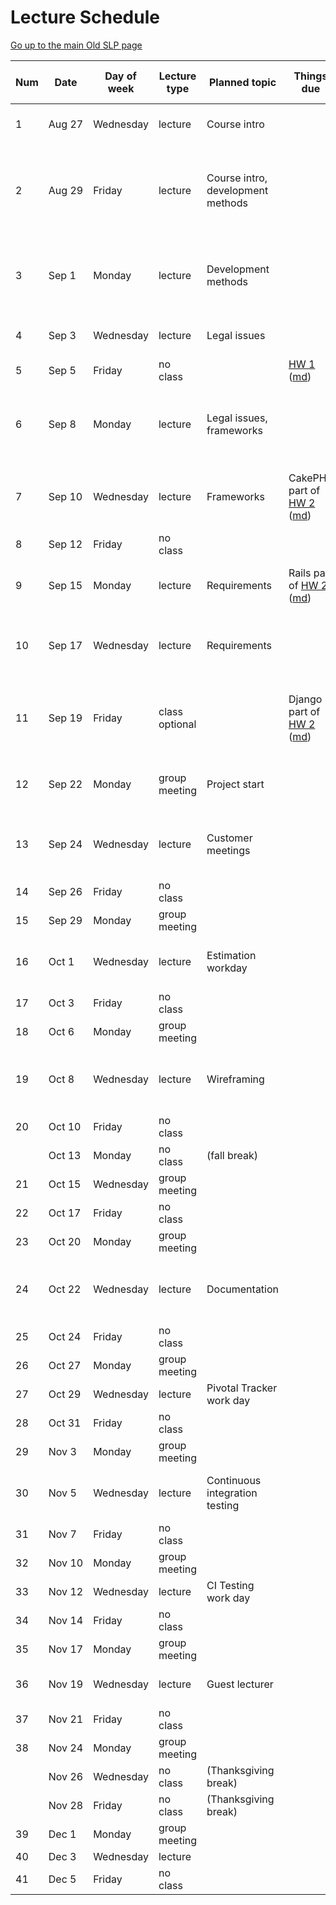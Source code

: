 Lecture Schedule
================

[Go up to the main Old SLP page](index.html)

| Num | Date        | Day of week | Lecture type  | Planned topic | Things due | Actual lecture progress (and recording) |
|-----|-------------|-------------|---------------|---------------|-------------|----------------------------|
| 1   | Aug&nbsp;27 | Wednesday   | lecture       | Course intro  || [01-intro][51], slides 0 to 7-7 ([recording][101]) |
| 2   | Aug&nbsp;29 | Friday      | lecture       | Course intro, development methods || [01-intro][51], slides 7-7 to 9-10 (end); [02-development-methods][52], slides 0 to 2-3 ([recording][102]) |
| 3   | Sep&nbsp;1  | Monday      | lecture       | Development methods || [02-development-methods][52], slides 3 to 7-5 (end) ([recording][103]) |
| 4   | Sep&nbsp;3  | Wednesday   | lecture       | Legal issues  || [03-legal][53], slides 0 to 4-9 ([recording][104]) |
| 5   | Sep&nbsp;5  | Friday      | no class      |               | [HW 1][20] ([md][21])|                                         |
| 6   | Sep&nbsp;8  | Monday      | lecture       | Legal issues, frameworks || [03-legal][53], slides 4-10 to 6-3 (end); [04-frameworks][54], slides 0 to 2-7 ([recording][105]) |
| 7   | Sep&nbsp;10 | Wednesday   | lecture       | Frameworks    | CakePHP part of [HW 2][22] ([md][23])| [04-frameworks][54], slides 2-8 to 7-5 (end) ([recording][106]) |
| 8   | Sep&nbsp;12 | Friday      | no class      |               || |
| 9   | Sep&nbsp;15 | Monday      | lecture       | Requirements  | Rails part of [HW 2][22] ([md][23]) | [05-requirements][55], slides 0 to 2-10 ([recording][107]) |
| 10  | Sep&nbsp;17 | Wednesday   | lecture       | Requirements || [05-requirements][55], slides 3-1 to 4-7 (end) ([recording][108]) |
| 11  | Sep&nbsp;19 | Friday      | class optional |               | Django part of [HW 2][22] ([md][23]) | Class is for those who have questions about the survey or the projects |
| 12  | Sep&nbsp;22 | Monday      | group meeting | Project start || [06-project-start][56], slides 0 to 4-16 (end) ([recording][109]) |
| 13  | Sep&nbsp;24 | Wednesday   | lecture       | Customer meetings || [07-customer-meetings][57], slides 0 to 4-5 (end) ([recording][110]) |
| 14  | Sep&nbsp;26 | Friday      | no class      |               || |
| 15  | Sep&nbsp;29 | Monday      | group meeting |               || Group meeting day |
| 16  | Oct&nbsp;1  | Wednesday   | lecture       | Estimation workday || [08-estimation][58], slides 0 to 6-2 (end) ([recording][111]) |
| 17  | Oct&nbsp;3  | Friday      | no class      |               || |
| 18  | Oct&nbsp;6  | Monday      | group meeting |               || |
| 19  | Oct&nbsp;8  | Wednesday   | lecture       | Wireframing   || [09-wireframing][59], slides 0 to 5-3 (end) ([recording][112]) |
| 20  | Oct&nbsp;10 | Friday      | no class      |               || |
|     | Oct&nbsp;13 | Monday      | no class      | (fall break)  || |
| 21  | Oct&nbsp;15 | Wednesday   | group meeting |               || |
| 22  | Oct&nbsp;17 | Friday      | no class      |               || |
| 23  | Oct&nbsp;20 | Monday      | group meeting |               || |
| 24  | Oct&nbsp;22 | Wednesday   | lecture       | Documentation || [10-documentation][60], slides 0 to 5-2 (end) ([recording][113]) |
| 25  | Oct&nbsp;24 | Friday      | no class      |               || |
| 26  | Oct&nbsp;27 | Monday      | group meeting |               || |
| 27  | Oct&nbsp;29 | Wednesday   | lecture       | Pivotal Tracker work day || See [here][80] for details |
| 28  | Oct&nbsp;31 | Friday      | no class      |               || |
| 29  | Nov&nbsp;3  | Monday      | group meeting |               || |
| 30  | Nov&nbsp;5  | Wednesday   | lecture       | Continuous integration testing || [11-ci-testing][61], slides 0 to 5-4 (end) ([recording][114]) |
| 31  | Nov&nbsp;7  | Friday      | no class      |               || |
| 32  | Nov&nbsp;10 | Monday      | group meeting |               || |
| 33  | Nov&nbsp;12 | Wednesday   | lecture       | CI Testing work day || See [here][81] for details |
| 34  | Nov&nbsp;14 | Friday      | no class      |               || |
| 35  | Nov&nbsp;17 | Monday      | group meeting |               || |
| 36  | Nov&nbsp;19 | Wednesday   | lecture       | Guest lecturer || Topic: software engineering in the real world |
| 37  | Nov&nbsp;21 | Friday      | no class      |               || |
| 38  | Nov&nbsp;24 | Monday      | group meeting |               || |
|     | Nov&nbsp;26 | Wednesday   | no class      | (Thanksgiving break) || |
|     | Nov&nbsp;28 | Friday      | no class      | (Thanksgiving break) || |
| 39  | Dec&nbsp;1  | Monday      | group meeting |               || |
| 40  | Dec&nbsp;3  | Wednesday   | lecture       |               || |
| 41  | Dec&nbsp;5  | Friday      | no class      |               || |


[1]: ../syllabus.html
[2]: ../syllabus.md
[3]: ../legal.html
[4]: ../legal.md

[20]: ../../docs/hw-git.html
[21]: ../../docs/hw-git.md
[22]: ../../docs/hw-frameworks.html
[23]: ../../docs/hw-frameworks.md

[51]: ../../slides/fall/01-intro.html
[52]: ../../slides/fall/02-development-methods.html
[53]: ../../slides/fall/03-legal.html
[54]: ../../slides/fall/04-frameworks.html
[55]: ../../slides/fall/05-requirements.html
[56]: ../../slides/fall/06-project-start.html
[57]: ../../slides/fall/07-customer-meetings.html
[58]: ../../slides/fall/08-estimation.html
[59]: ../../slides/fall/09-wireframing.html
[60]: ../../slides/fall/10-documentation.html
[61]: ../../slides/fall/11-ci-testing.html

[80]: ../../slides/fall/daily-announcements.html#pivotal
[81]: ../../slides/fall/daily-announcements.html#citestingworkday

[101]: https://collab.itc.virginia.edu/access/content/group/54bcbf62-81cb-45bc-bf8c-c7d46467bba5/lectures/01-intro-1/01-intro-1.htm
[102]: https://collab.itc.virginia.edu/access/content/group/54bcbf62-81cb-45bc-bf8c-c7d46467bba5/lectures/02-dev-methods-1/02-dev-methods-1.htm
[103]: https://collab.itc.virginia.edu/access/content/group/54bcbf62-81cb-45bc-bf8c-c7d46467bba5/lectures/02-dev-methods-2/02-dev-methods-2.htm
[104]: https://collab.itc.virginia.edu/access/content/group/54bcbf62-81cb-45bc-bf8c-c7d46467bba5/lectures/03-legal-1/03-legal-1.htm
[105]: https://collab.itc.virginia.edu/access/content/group/54bcbf62-81cb-45bc-bf8c-c7d46467bba5/lectures/04-frameworks-1/04-frameworks-1.htm
[106]: https://collab.itc.virginia.edu/access/content/group/54bcbf62-81cb-45bc-bf8c-c7d46467bba5/lectures/04-frameworks-2/04-frameworks-2.htm
[107]: https://collab.itc.virginia.edu/access/content/group/54bcbf62-81cb-45bc-bf8c-c7d46467bba5/lectures/05-requirements-1/05-requirements-1.htm
[108]: https://collab.itc.virginia.edu/access/content/group/54bcbf62-81cb-45bc-bf8c-c7d46467bba5/lectures/05-requirements-2/05-requirements-2.htm
[109]: https://collab.itc.virginia.edu/access/content/group/54bcbf62-81cb-45bc-bf8c-c7d46467bba5/lectures/06-project-start-1/06-project-start-1.htm
[110]: https://collab.itc.virginia.edu/access/content/group/54bcbf62-81cb-45bc-bf8c-c7d46467bba5/lectures/07-customer-meetings-1/07-customer-meetings-1.htm
[111]: https://collab.itc.virginia.edu/access/content/group/54bcbf62-81cb-45bc-bf8c-c7d46467bba5/lectures/08-estimation/08-estimation.htm
[112]: https://collab.itc.virginia.edu/access/content/group/54bcbf62-81cb-45bc-bf8c-c7d46467bba5/lectures/09-wireframing/09-wireframing.htm
[113]: https://collab.itc.virginia.edu/access/content/group/54bcbf62-81cb-45bc-bf8c-c7d46467bba5/lectures/10-documentation/10-documentation.htm
[114]: https://collab.itc.virginia.edu/access/content/group/54bcbf62-81cb-45bc-bf8c-c7d46467bba5/lectures/11-ci-testing/11-ci-testing.htm
